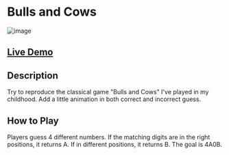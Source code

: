 # Bulls and Cows

![image](https://github.com/Kate-Chu/4A0B-Number-Game/blob/main/demo.gif)
<h2><a href="https://kate-chu.github.io/4A0B-Number-Game/">Live Demo</a></h2>

<h2>Description</h2>
<p>Try to reproduce the classical game "Bulls and Cows" I've played in my childhood. Add a little animation in both correct and incorrect guess.</p>

<h2>How to Play</h2>
<p>Players guess 4 different numbers. If the matching digits are in the right positions, it returns A. If in different positions, it returns B. The goal is 4A0B.
